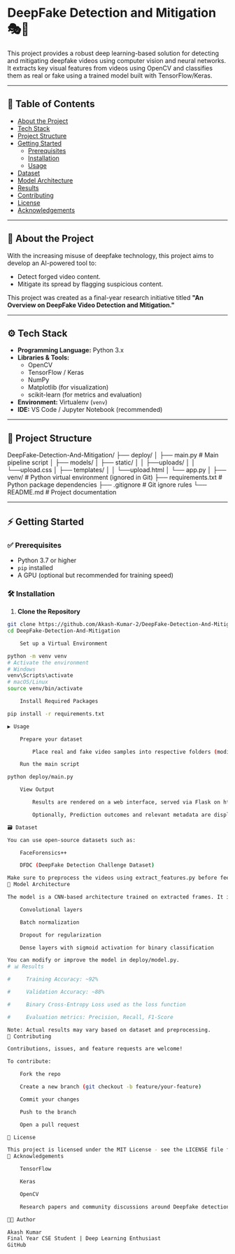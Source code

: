 # DeepFake Detection and Mitigation 🎭🧠

This project provides a robust deep learning-based solution for detecting and mitigating deepfake videos using computer vision and neural networks. It extracts key visual features from videos using OpenCV and classifies them as real or fake using a trained model built with TensorFlow/Keras.

---

## 📌 Table of Contents

- [About the Project](#about-the-project)
- [Tech Stack](#tech-stack)
- [Project Structure](#project-structure)
- [Getting Started](#getting-started)
  - [Prerequisites](#prerequisites)
  - [Installation](#installation)
  - [Usage](#usage)
- [Dataset](#dataset)
- [Model Architecture](#model-architecture)
- [Results](#results)
- [Contributing](#contributing)
- [License](#license)
- [Acknowledgements](#acknowledgements)

---

## 📖 About the Project

With the increasing misuse of deepfake technology, this project aims to develop an AI-powered tool to:

- Detect forged video content.
- Mitigate its spread by flagging suspicious content.

This project was created as a final-year research initiative titled **"An Overview on DeepFake Video Detection and Mitigation."**

---

## ⚙️ Tech Stack

- **Programming Language:** Python 3.x
- **Libraries & Tools:**
  - OpenCV
  - TensorFlow / Keras
  - NumPy
  - Matplotlib (for visualization)
  - scikit-learn (for metrics and evaluation)
- **Environment:** Virtualenv (`venv`)
- **IDE:** VS Code / Jupyter Notebook (recommended)

---

## 📁 Project Structure

DeepFake-Detection-And-Mitigation/
├── deploy/
│ ├── main.py # Main pipeline script
│ ├── models/
│ ├── static/
│ │ ├──uploads/
│ │ └──upload.css
│ ├── templates/
│ │ └──upload.html
│ └── app.py
│
├── venv/ # Python virtual environment (ignored in Git)
├── requirements.txt # Python package dependencies
├── .gitignore # Git ignore rules
└── README.md # Project documentation

---

## ⚡ Getting Started

### ✅ Prerequisites

- Python 3.7 or higher
- `pip` installed
- A GPU (optional but recommended for training speed)

### 🛠️ Installation

1. **Clone the Repository**

```bash
git clone https://github.com/Akash-Kumar-2/DeepFake-Detection-And-Mitigation.git
cd DeepFake-Detection-And-Mitigation

    Set up a Virtual Environment

python -m venv venv
# Activate the environment
# Windows
venv\Scripts\activate
# macOS/Linux
source venv/bin/activate

    Install Required Packages

pip install -r requirements.txt

▶️ Usage

    Prepare your dataset

        Place real and fake video samples into respective folders (modify paths inside the code accordingly).

    Run the main script

python deploy/main.py

    View Output

        Results are rendered on a web interface, served via Flask on http://localhost:5000, using upload.html.

        Optionally, Prediction outcomes and relevant metadata are displayed directly in the browser. You can customize this interface to include graphs or confidence scores using Matplotlib or frontend charts.

🗃️ Dataset

You can use open-source datasets such as:

    FaceForensics++

    DFDC (DeepFake Detection Challenge Dataset)

Make sure to preprocess the videos using extract_features.py before feeding into the model.
🧠 Model Architecture

The model is a CNN-based architecture trained on extracted frames. It includes:

    Convolutional layers

    Batch normalization

    Dropout for regularization

    Dense layers with sigmoid activation for binary classification

You can modify or improve the model in deploy/model.py.
# 📊 Results

#     Training Accuracy: ~92%

#     Validation Accuracy: ~88%

#     Binary Cross-Entropy Loss used as the loss function

#     Evaluation metrics: Precision, Recall, F1-Score

Note: Actual results may vary based on dataset and preprocessing.
🤝 Contributing

Contributions, issues, and feature requests are welcome!

To contribute:

    Fork the repo

    Create a new branch (git checkout -b feature/your-feature)

    Commit your changes

    Push to the branch

    Open a pull request

📄 License

This project is licensed under the MIT License - see the LICENSE file for details.
🙏 Acknowledgements

    TensorFlow

    Keras

    OpenCV

    Research papers and community discussions around Deepfake detection

👨‍💻 Author

Akash Kumar
Final Year CSE Student | Deep Learning Enthusiast
GitHub
```
